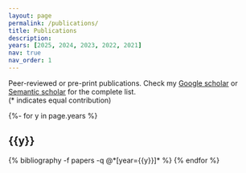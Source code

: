 ```yaml
---
layout: page
permalink: /publications/
title: Publications 
description: 
years: [2025, 2024, 2023, 2022, 2021]
nav: true
nav_order: 1
---
```


<p>Peer-reviewed or pre-print publications. Check my <a href="https://scholar.google.com/citations?user=iGdATZsAAAAJ&hl=it">Google scholar</a> or <a href="https://www.semanticscholar.org/author/Luca-Marzari/2047998201">Semantic scholar</a> for the complete list. <br>(* indicates equal contribution)<br/></p>
<!-- _pages/publications.md -->
<div class="publications">

{%- for y in page.years %}
  <h2 class="year">{{y}}</h2>
  {% bibliography -f papers -q @*[year={{y}}]* %}
{% endfor %}

</div>
